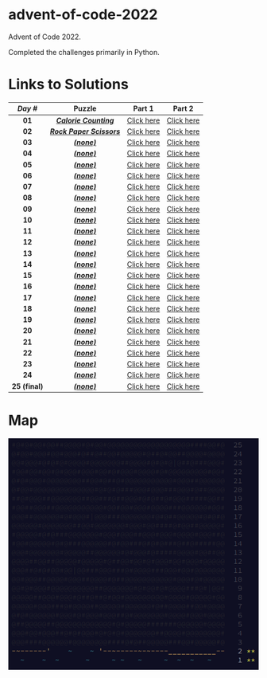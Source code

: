 # advent-of-code-2022
Advent of Code 2022. 

Completed the challenges primarily in Python.

# Links to Solutions

|  **_Day #_**   |                            **Puzzle**                            |                       **Part 1**                       |                       **Part 2**                       |
|:--------------:|:----------------------------------------------------------------:|:------------------------------------------------------:|:------------------------------------------------------:|
|     **01**     |  [**_Calorie Counting_**](https://adventofcode.com/2022/day/1)   |  [Click here](./day_01_-_calorie_counting/part_1.py)   |  [Click here](./day_01_-_calorie_counting/part_2.py)   |
|     **02**     | [**_Rock Paper Scissors_**](https://adventofcode.com/2022/day/2) | [Click here](./day_02_-_rock_paper_scissors/part_1.py) | [Click here](./day_02_-_rock_paper_scissors/part_2.py) |
|     **03**     |       [**_(none)_**](https://adventofcode.com/2022/day/3)        |                     [Click here]()                     |                     [Click here]()                     |
|     **04**     |       [**_(none)_**](https://adventofcode.com/2022/day/4)        |                     [Click here]()                     |                     [Click here]()                     |
|     **05**     |       [**_(none)_**](https://adventofcode.com/2022/day/5)        |                     [Click here]()                     |                     [Click here]()                     |
|     **06**     |       [**_(none)_**](https://adventofcode.com/2022/day/6)        |                     [Click here]()                     |                     [Click here]()                     |
|     **07**     |       [**_(none)_**](https://adventofcode.com/2022/day/7)        |                     [Click here]()                     |                     [Click here]()                     |
|     **08**     |       [**_(none)_**](https://adventofcode.com/2022/day/8)        |                     [Click here]()                     |                     [Click here]()                     |
|     **09**     |       [**_(none)_**](https://adventofcode.com/2022/day/9)        |                     [Click here]()                     |                     [Click here]()                     |
|     **10**     |       [**_(none)_**](https://adventofcode.com/2022/day/10)       |                     [Click here]()                     |                     [Click here]()                     |
|     **11**     |       [**_(none)_**](https://adventofcode.com/2022/day/11)       |                     [Click here]()                     |                     [Click here]()                     |
|     **12**     |       [**_(none)_**](https://adventofcode.com/2022/day/12)       |                     [Click here]()                     |                     [Click here]()                     |
|     **13**     |       [**_(none)_**](https://adventofcode.com/2022/day/13)       |                     [Click here]()                     |                     [Click here]()                     |
|     **14**     |       [**_(none)_**](https://adventofcode.com/2022/day/14)       |                     [Click here]()                     |                     [Click here]()                     |
|     **15**     |       [**_(none)_**](https://adventofcode.com/2022/day/15)       |                     [Click here]()                     |                     [Click here]()                     |
|     **16**     |       [**_(none)_**](https://adventofcode.com/2022/day/16)       |                     [Click here]()                     |                     [Click here]()                     |
|     **17**     |       [**_(none)_**](https://adventofcode.com/2022/day/17)       |                     [Click here]()                     |                     [Click here]()                     |
|     **18**     |       [**_(none)_**](https://adventofcode.com/2022/day/18)       |                     [Click here]()                     |                     [Click here]()                     |
|     **19**     |       [**_(none)_**](https://adventofcode.com/2022/day/19)       |                     [Click here]()                     |                     [Click here]()                     |
|     **20**     |       [**_(none)_**](https://adventofcode.com/2022/day/20)       |                     [Click here]()                     |                     [Click here]()                     |
|     **21**     |       [**_(none)_**](https://adventofcode.com/2022/day/21)       |                     [Click here]()                     |                     [Click here]()                     |
|     **22**     |       [**_(none)_**](https://adventofcode.com/2022/day/22)       |                     [Click here]()                     |                     [Click here]()                     |
|     **23**     |       [**_(none)_**](https://adventofcode.com/2022/day/23)       |                     [Click here]()                     |                     [Click here]()                     |
|     **24**     |       [**_(none)_**](https://adventofcode.com/2022/day/24)       |                     [Click here]()                     |                     [Click here]()                     |
| **25 (final)** |       [**_(none)_**](https://adventofcode.com/2022/day/25)       |                     [Click here]()                     |                     [Click here]()                     |

# Map
![](./map.png?raw=true)
